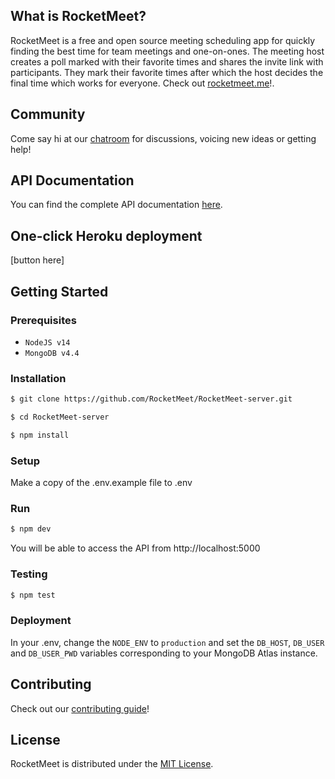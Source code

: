 ## What is RocketMeet?

RocketMeet is a free and open source meeting scheduling app for quickly finding the best time for team meetings and one-on-ones. The meeting host creates a poll marked with their favorite times and shares the invite link with participants. They mark their favorite times after which the host decides the final time which works for everyone. Check out [rocketmeet.me](https://rocketmeet.me/)!.

## Community

Come say hi at our [chatroom](https://gitter.im/RocketMeet/community) for discussions, voicing new ideas or getting help!

## API Documentation

You can find the complete API documentation [here](#).

## One-click Heroku deployment

[button here]

## Getting Started

### Prerequisites
* `NodeJS v14`
* `MongoDB v4.4`

### Installation

```bash
$ git clone https://github.com/RocketMeet/RocketMeet-server.git

$ cd RocketMeet-server

$ npm install
```

### Setup

Make a copy of the .env.example file to .env

### Run

```bash
$ npm dev
```

You will be able to access the API from http://localhost:5000

### Testing

```bash
$ npm test
```

### Deployment

In your .env, change the `NODE_ENV` to `production` and set the `DB_HOST`, `DB_USER` and `DB_USER_PWD` variables corresponding to your MongoDB Atlas instance.

## Contributing

Check out our [contributing guide](https://github.com/RocketMeet/RocketMeet-server/blob/main/CONTRIBUTING.md)!


## License

RocketMeet is distributed under the [MIT License](https://github.com/RocketMeet/RocketMeet-server/blob/main/LICENSE).